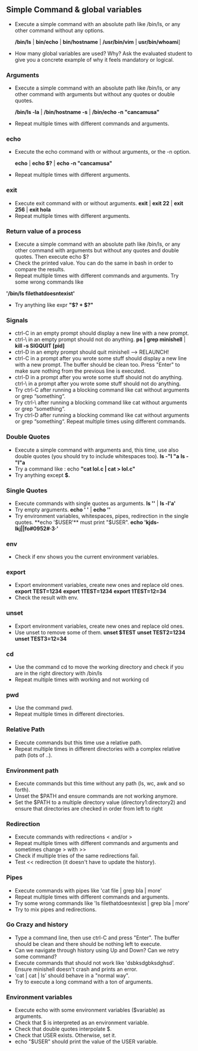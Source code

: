 ## Simple Command & global variables
* Execute a simple command with an absolute path like /bin/ls, or any other command without any options.
	
	**/bin/ls** | **bin/echo** | **bin/hostname** | **/usr/bin/vim** | **usr/bin/whoami**]
* How many global variables are used? Why? Ask the evaluated student to give you a concrete example of why it feels mandatory or logical.

### Arguments
* Execute a simple command with an absolute path like /bin/ls, or any other command with arguments but without any quotes or double quotes.
	
	**/bin/ls -la** | **/bin/hostname -s** | **/bin/echo -n "cancamusa"**
* Repeat multiple times with different commands and arguments.

### echo
* Execute the echo command with or without arguments, or the -n option.

	**echo** | **echo $?** | **echo -n "cancamusa"**
* Repeat multiple times with different arguments.

### exit
* Execute exit command with or without arguments.
	**exit** | **exit 22** | **exit 256** | **exit hola**
* Repeat multiple times with different arguments.

### Return value of a process
* Execute a simple command with an absolute path like /bin/ls, or any other command with arguments but
without any quotes and double quotes. Then execute echo $?
* Check the printed value. You can do the same in bash in order to compare the results.
* Repeat multiple times with different commands and arguments. Try some wrong commands like 

**'/bin/ls filethatdoesntexist'**
* Try anything like expr **"\$? + \$?"**

### Signals
* ctrl-C in an empty prompt should display a new line with a new prompt.
* ctrl-\ in an empty prompt should not do anything. **ps | grep minishell** | **kill -s SIGQUIT [pid]**
* ctrl-D in an empty prompt should quit minishell --> RELAUNCH!
* ctrl-C in a prompt after you wrote some stuff should display a new line with a new prompt.
The buffer should be clean too. Press "Enter" to make sure nothing from the previous line is executed.
* ctrl-D in a prompt after you wrote some stuff should not do anything.
ctrl-\ in a prompt after you wrote some stuff should not do anything.
* Try ctrl-C after running a blocking command like cat without arguments or grep “something“.
* Try ctrl-\ after running a blocking command like cat without arguments or grep “something“.
* Try ctrl-D after running a blocking command like cat without arguments or grep “something“.
Repeat multiple times using different commands.

### Double Quotes
* Execute a simple command with arguments and, this time, use also double quotes (you should try to include whitespaces too).
	**ls -"l    "a** **ls -"l"a**
* Try a command like : echo **"cat lol.c | cat > lol.c"**
* Try anything except **\$.**

### Single Quotes
* Execute commands with single quotes as arguments. **ls ''** | **ls -l'a'**
* Try empty arguments. **echo ' '** | **echo ''**
* Try environment variables, whitespaces, pipes, redirection in the single quotes. 
**echo '$USER'** must print "$USER". **echo 'kjds-lkj||fo\#0952#·3·'**

### env
* Check if env shows you the current environment variables.

### export
* Export environment variables, create new ones and replace old ones.
	**export TEST=1234** **export 1TEST=1234** **export 1TEST=12=34**
* Check the result with env.

### unset
* Export environment variables, create new ones and replace old ones.
* Use unset to remove some of them.
	**unset $TEST** **unset TEST2=1234** **unset TEST3=12=34**

### cd
* Use the command cd to move the working directory and check if you are in the right directory with /bin/ls
* Repeat multiple times with working and not working cd

### pwd
* Use the command pwd.
* Repeat multiple times in different directories.

### Relative Path
* Execute commands but this time use a relative path.
* Repeat multiple times in different directories with a complex relative path (lots of ..).

### Environment path
* Execute commands but this time without any path (ls, wc, awk and so forth).
* Unset the $PATH and ensure commands are not working anymore.
* Set the $PATH to a multiple directory value (directory1:directory2) and ensure that directories are checked in
order from left to right

### Redirection
* Execute commands with redirections < and/or >
* Repeat multiple times with different commands and arguments and sometimes change > with >>
* Check if multiple tries of the same redirections fail.
* Test << redirection (it doesn't have to update the history).

### Pipes
* Execute commands with pipes like 'cat file | grep bla | more'
* Repeat multiple times with different commands and arguments.
* Try some wrong commands like 'ls filethatdoesntexist | grep bla | more'
* Try to mix pipes and redirections.

### Go Crazy and history
* Type a command line, then use ctrl-C and press "Enter". The buffer should be clean and there should be
nothing left to execute.
* Can we navigate through history using Up and Down? Can we retry some command?
* Execute commands that should not work like 'dsbksdgbksdghsd'. Ensure minishell doesn't crash and prints an
error.
* 'cat | cat | ls' should behave in a "normal way".
* Try to execute a long command with a ton of arguments.

### Environment variables
* Execute echo with some environment variables ($variable) as arguments.
* Check that $ is interpreted as an environment variable.
* Check that double quotes interpolate $.
* Check that USER exists. Otherwise, set it.
* echo "$USER" should print the value of the USER variable.
